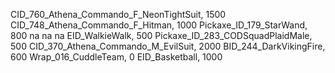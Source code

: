 CID_760_Athena_Commando_F_NeonTightSuit, 1500
CID_748_Athena_Commando_F_Hitman, 1000
Pickaxe_ID_179_StarWand, 800
na
na
na
EID_WalkieWalk, 500
Pickaxe_ID_283_CODSquadPlaidMale, 500
CID_370_Athena_Commando_M_EvilSuit, 2000
BID_244_DarkVikingFire, 600
Wrap_016_CuddleTeam, 0
EID_Basketball, 1000
